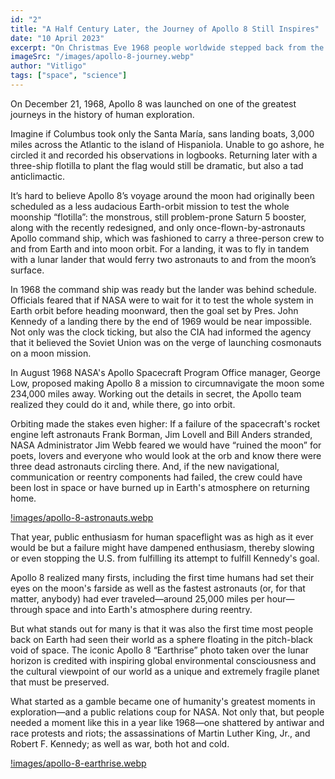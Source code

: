 ```yaml
---
id: "2"
title: "A Half Century Later, the Journey of Apollo 8 Still Inspires"
date: "10 April 2023"
excerpt: "On Christmas Eve 1968 people worldwide stepped back from the throes of crises and recognized themselves as citizens of a tiny, fragile planet"
imageSrc: "/images/apollo-8-journey.webp"
author: "Vitligo"
tags: ["space", "science"]
---
```


On December 21, 1968, Apollo 8 was launched on one of the greatest journeys in the history of human exploration.

Imagine if Columbus took only the Santa María, sans landing boats, 3,000 miles across the Atlantic to the island of Hispaniola. Unable to go ashore, he circled it and recorded his observations in logbooks. Returning later with a three-ship flotilla to plant the flag would still be dramatic, but also a tad anticlimactic.

It’s hard to believe Apollo 8’s voyage around the moon had originally been scheduled as a less audacious Earth-orbit mission to test the whole moonship “flotilla”: the monstrous, still problem-prone Saturn 5 booster, along with the recently redesigned, and only once-flown-by-astronauts Apollo command ship, which was fashioned to carry a three-person crew to and from Earth and into moon orbit. For a landing, it was to fly in tandem with a lunar lander that would ferry two astronauts to and from the moon’s surface.

In 1968 the command ship was ready but the lander was behind schedule. Officials feared that if NASA were to wait for it to test the whole system in Earth orbit before heading moonward, then the goal set by Pres. John Kennedy of a landing there by the end of 1969 would be near impossible. Not only was the clock ticking, but also the CIA had informed the agency that it believed the Soviet Union was on the verge of launching cosmonauts on a moon mission.

In August 1968 NASA's Apollo Spacecraft Program Office manager, George Low, proposed making Apollo 8 a mission to circumnavigate the moon some 234,000 miles away. Working out the details in secret, the Apollo team realized they could do it and, while there, go into orbit.

Orbiting made the stakes even higher: If a failure of the spacecraft's rocket engine left astronauts Frank Borman, Jim Lovell and Bill Anders stranded, NASA Administrator Jim Webb feared we would have “ruined the moon” for poets, lovers and everyone who would look at the orb and know there were three dead astronauts circling there. And, if the new navigational, communication or reentry components had failed, the crew could have been lost in space or have burned up in Earth's atmosphere on returning home.

[!images/apollo-8-astronauts.webp](https://static.scientificamerican.com/blogs/assets/Image/S69-15737~orig.jpg)

That year, public enthusiasm for human spaceflight was as high as it ever would be but a failure might have dampened enthusiasm, thereby slowing or even stopping the U.S. from fulfilling its attempt to fulfill Kennedy's goal.

Apollo 8 realized many firsts, including the first time humans had set their eyes on the moon's farside as well as the fastest astronauts (or, for that matter, anybody) had ever traveled—around 25,000 miles per hour—through space and into Earth's atmosphere during reentry.

But what stands out for many is that it was also the first time most people back on Earth had seen their world as a sphere floating in the pitch-black void of space. The iconic Apollo 8 “Earthrise” photo taken over the lunar horizon is credited with inspiring global environmental consciousness and the cultural viewpoint of our world as a unique and extremely fragile planet that must be preserved.

What started as a gamble became one of humanity's greatest moments in exploration—and a public relations coup for NASA. Not only that, but people needed a moment like this in a year like 1968—one shattered by antiwar and race protests and riots; the assassinations of Martin Luther King, Jr., and Robert F. Kennedy; as well as war, both hot and cold.

[!images/apollo-8-earthrise.webp](https://static.scientificamerican.com/blogs/assets/Image/apollo08_earthrise.jpg)
